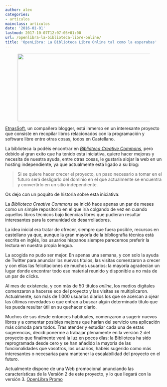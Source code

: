 ```yaml
---
author: alex
categories:
- articulos
mainclass: articulos
date: '2016-01-01'
lastmod: 2017-10-07T12:07:05+01:00
url: /openlibra-la-biblioteca-libre-online/
title: 'OpenLibra: La Biblioteca Libre Online tal como la esperabas'
---
```


<figure>
    <img sizes="(min-width: 640px) 640px, 100vw" on="tap:lightbox1" role="button" tabindex="0" layout="responsive"  height="217" width="640" src="https://3.bp.blogspot.com/-uqafMWqPUPw/TedAknb7jBI/AAAAAAAAAjM/ej6mgwZbUJM/s1600/openlibra.jpg"></img>
</figure>

[EtnasSoft][1], un compañero blogger, está inmerso en un interesante proyecto que consiste en recopilar libros relacionados con la programación y software libre entre otras cosas, todos en Castellano.

La biblioteca la podéis encontrar en *[Biblioteca Creative Commons][2]*, pero debido al gran exito que ha tenido esta iniciativa, quiere hacer mejoras y necesita de nuestra ayuda, entre otras cosas, le gustaría alojar la web en un hosting independiente, ya que actualmente está ligado a su blog:

> Si se quiere hacer crecer el proyecto, un paso necesario a tomar en el futuro será desligarlo del dominio en el que actualmente se encuentra y convertirlo en un sitio independiente.

Os dejo con un poquito de historia sobre esta iniciativa:

<!--more--><!--ad-->

La *Biblioteca Creative Commons* se inici&oacute; hace apenas un par de meses como un simple repositorio en el que ir&iacute;a colgando de vez en cuando aquellos libros t&eacute;cnicos bajo licencias libres que pudieran resultar interesantes para la comunidad de desarrolladores.

La idea inicial era tratar de ofrecer, siempre que fuera posible, recursos en castellano ya que, aunque la gran mayor&iacute;a de la bibliograf&iacute;a t&eacute;cnica est&aacute; escrita en ingl&eacute;s, los usuarios hispanos siempre parecemos preferir la lectura en nuestra propia lengua.

La acogida no pudo ser mejor. En apenas una semana, y con solo la ayuda de Twitter para anunciar los nuevos t&iacute;tulos, las visitas comenzaron a crecer y con ellas las felicitaciones de muchos usuarios: la mayor&iacute;a agradec&iacute;an un lugar donde encontrar todo ese material reunido y disponible a no m&aacute;s de un par de clicks.

Al mes de existencia, y con m&aacute;s de 50 t&iacute;tulos *online*, los medios digitales comenzaron a hacerse eco del proyecto y las visitas se multiplicaron. Actualmente, son m&aacute;s de 1.000 usuarios diarios los que se acercan a ojear las &uacute;ltimas novedades o que entran a buscar alg&uacute;n determinado t&iacute;tulo que les pueda resultar &uacute;til en su quehacer diario.

Muchos de sus desde entonces habituales, comenzaron a sugerir nuevos libros y a comentar posibles mejoras que har&iacute;an del servicio una aplicaci&oacute;n m&aacute;s c&oacute;moda para todos. Tras atender y estudiar cada una de estas sugerencias, decid&iacute; ponerme a trabajar plenamente en la versi&oacute;n 2 del proyecto que finalmente ver&aacute; la luz en pocos d&iacute;as: la Biblioteca ha sido reprogramada desde cero y se han a&ntilde;adido la mayor&iacute;a de las funcionalidades que vosotros, los usuarios, hab&eacute;is sugerido como m&aacute;s interesantes o necesarias para mantener la escalabilidad del proyecto en el futuro.

Actualmente dispone de una Web promocional anunciando las características de la Versión 2 de este proyecto, y lo que llegará con la versión 3. [OpenLibra Promo][3]

 [1]: http://www.etnassoft.com/
 [2]: http://www.etnassoft.com/biblioteca/
 [3]: http://www.etnassoft.com/openlibra-promo/
